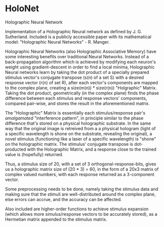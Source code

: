 # HoloNet
Holographic Neural Network

Implementation of a Holographic Neural network as defined by J. G. Sutherland.  Included is a publicly accessible paper with its mathematical model: "Holographic Neural Networks" - R. Manger.

Holographic Neural Networks (also Holographic Associative Memory) have some interesting benefits over traditional Neural Networks.  Instead of a back-propagation algorithm which is achieved by modifying each neuron's weight using gradient-descent in order to find a local minima, Holographic Neural networks learn by taking the dot product of a specially prepared stimulus vector's conjugate transpose (s(n) of a set S)  with a desired response vector (r(n) of set R), after each vector's components are mapped to the complex plane, creating a size(m(n)) * size(r(n)) "Holgraphic" Matrix.  Taking the dot product, geometrically (in the complex plane) finds the phase difference between each stimulus and response vectors' components, compared pair-wise, and stores the result in the aforementioned matrix.

The "Holographic" Matrix is essentially each stimulus/response pair's *amalgamated* "interference pattern", in principle similar to the phase difference that's stored on a physical holographic substrate.  In the same way that the original image is retreived from a a physical hologram (light of a specific wavelength is shone on the substrate, revealing the original), a novel stimulus (functioning like a laser of a specific wavelength) is "shone" on the holographic matrix.  The stimulus' conjugate transpose is dot-producted with the Holographic Matrix, and a response close to the trained value is (hopefully) returned.

Thus, a stimulus size of 20, with a set of 3 orthogonal-response-bits, gives us a holographic matrix size of (20 * 3) = 60, in the form of a 20x3 matrix of complex valued numbers, with each response returned as a 3-component vector.

Some preprocessing needs to be done, namely taking the stimulus data and making sure that the stimuli are well-distributed around the complex plane, else errors can accrue, and the accuracy can be affected.

Also included are higher-order functions to achieve stimulus expansion (which allows more simulus/response vectors to be accurately stored), as a Hermetian matrix appended to the stimulus matrix.
